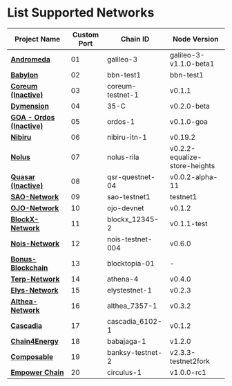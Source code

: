 # List Supported Networks

|Project Name|Custom Port|Chain ID|Node Version|
|------------|-----------|--------|------------|
|**[**Andromeda**](https://github.com/hexskrt/testnet_installation/tree/main/Andromeda)**|01|galileo-3|galileo-3-v1.1.0-beta1|
|**[**Babylon**](https://github.com/hexskrt/testnet_installation/tree/main/Babylon)**|02|bbn-test1|bbn-test1|
|**[Coreum (Inactive)](https://github.com/hexskrt/testnet_installation/tree/main/Coreum)**|03|coreum-testnet-1|v0.1.1|
|**[**Dymension**](https://github.com/hexskrt/testnet_installation/tree/main/Dymension)**|04|35-C|v0.2.0-beta|
|**[GOA - Ordos (Inactive)](https://github.com/hexskrt/testnet_installation/tree/main/GOA)**|05|ordos-1|v0.1.0-goa|
|**[**Nibiru**](https://github.com/hexskrt/testnet_installation/tree/main/Nibiru-ITN)**|06|nibiru-itn-1|v0.19.2|
|**[**Nolus**](https://github.com/hexskrt/testnet_installation/blob/main/Nolus)**|07|nolus-rila|v0.2.2-equalize-store-heights|
|**[Quasar (Inactive)](https://github.com/hexskrt/testnet_installation/tree/main/Quasar)**|08|qsr-questnet-04|v0.0.2-alpha-11|
|**[**SAO-Network**](https://github.com/hexskrt/testnet_installation/tree/main/SAO-Network)**|09|sao-testnet1|testnet1|
|**[**OJO-Network**](https://github.com/hexskrt/testnet_installation/tree/main/Ojo)**|10|ojo-devnet|v0.1.2|
|**[**BlockX-Network**](https://github.com/hexskrt/testnet_installation/tree/main/BlockX)**|11|blockx_12345-2|v0.1.1-test|
|**[**Nois-Network**](https://github.com/hexskrt/testnet_installation/tree/main/Nois-Network)**|12|nois-testnet-004|v0.6.0|
|**[**Bonus-Blockchain**](https://github.com/hexskrt/testnet_installation/tree/main/BonusBlock)**|13|blocktopia-01|-|
|**[**Terp-Network**](https://github.com/hexskrt/testnet_installation/tree/main/Terp-Network)**|14|athena-4|v0.4.0|
|**[**Elys-Network**](https://github.com/hexskrt/testnet_installation/tree/main/Elys-Network)**|15|elystestnet-1|v0.2.3|
|**[**Althea-Network**](https://github.com/hexskrt/testnet_installation/tree/main/Althea)**|16|althea_7357-1|v0.3.2|
|**[**Cascadia**](https://github.com/hexskrt/testnet_installation/tree/main/Cascadia)**|17|cascadia_6102-1|v0.1.2|
|**[**Chain4Energy**](https://github.com/hexskrt/testnet_installation/tree/main/Chain4Energy)**|18|babajaga-1|v1.2.0|
|**[**Composable**](https://github.com/hexskrt/testnet_installation/tree/main/Composable)**|19|banksy-testnet-2|v2.3.3-testnet2fork|
|**[**Empower Chain**](https://github.com/hexskrt/testnet_installation/tree/main/Empower)**|20|circulus-1|v1.0.0-rc1|
